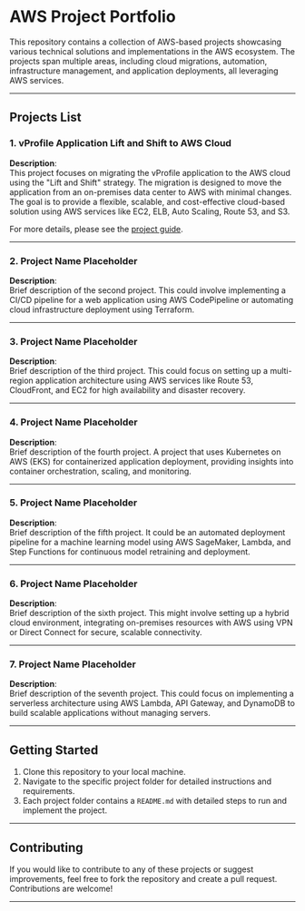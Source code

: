 # AWS Project Portfolio

This repository contains a collection of AWS-based projects showcasing various technical solutions and implementations in the AWS ecosystem. The projects span multiple areas, including cloud migrations, automation, infrastructure management, and application deployments, all leveraging AWS services.

---

## Projects List

### 1. vProfile Application Lift and Shift to AWS Cloud

**Description**:  
This project focuses on migrating the vProfile application to the AWS cloud using the "Lift and Shift" strategy. The migration is designed to move the application from an on-premises data center to AWS with minimal changes. The goal is to provide a flexible, scalable, and cost-effective cloud-based solution using AWS services like EC2, ELB, Auto Scaling, Route 53, and S3.

For more details, please see the [project guide](./vProfile-Application-Lift-and-Shift-to-AWS.md).

---

### 2. Project Name Placeholder

**Description**:  
Brief description of the second project. This could involve implementing a CI/CD pipeline for a web application using AWS CodePipeline or automating cloud infrastructure deployment using Terraform.

---

### 3. Project Name Placeholder

**Description**:  
Brief description of the third project. This could focus on setting up a multi-region application architecture using AWS services like Route 53, CloudFront, and EC2 for high availability and disaster recovery.

---

### 4. Project Name Placeholder

**Description**:  
Brief description of the fourth project. A project that uses Kubernetes on AWS (EKS) for containerized application deployment, providing insights into container orchestration, scaling, and monitoring.

---

### 5. Project Name Placeholder

**Description**:  
Brief description of the fifth project. It could be an automated deployment pipeline for a machine learning model using AWS SageMaker, Lambda, and Step Functions for continuous model retraining and deployment.

---

### 6. Project Name Placeholder

**Description**:  
Brief description of the sixth project. This might involve setting up a hybrid cloud environment, integrating on-premises resources with AWS using VPN or Direct Connect for secure, scalable connectivity.

---

### 7. Project Name Placeholder

**Description**:  
Brief description of the seventh project. This could focus on implementing a serverless architecture using AWS Lambda, API Gateway, and DynamoDB to build scalable applications without managing servers.

---

## Getting Started

1. Clone this repository to your local machine.
2. Navigate to the specific project folder for detailed instructions and requirements.
3. Each project folder contains a `README.md` with detailed steps to run and implement the project.

---

## Contributing

If you would like to contribute to any of these projects or suggest improvements, feel free to fork the repository and create a pull request. Contributions are welcome!

---
